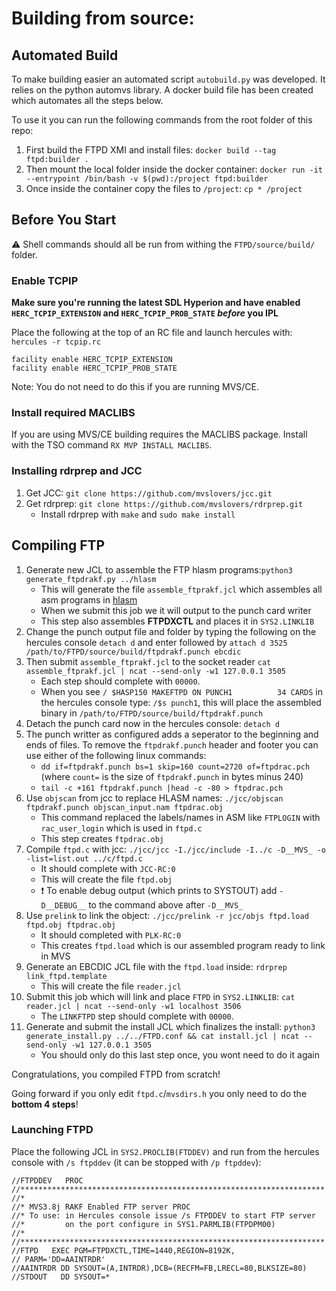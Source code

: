 # Building from source:

## Automated Build

To make building easier an automated script `autobuild.py` was developed. 
It relies on the python automvs library. A docker build file has been created
which automates all the steps below. 

To use it you can run the following commands from the root folder of this repo:

1) First build the FTPD XMI and install files: `docker build --tag ftpd:builder .`
2) Then mount the local folder inside the docker container: `docker run -it --entrypoint /bin/bash -v $(pwd):/project ftpd:builder`
3) Once inside the container copy the files to `/project`: `cp * /project`

## Before You Start

:warning: Shell commands should all be run from withing the `FTPD/source/build/` folder.

### Enable TCPIP

**Make sure you're running the latest SDL Hyperion and have enabled `HERC_TCPIP_EXTENSION` and `HERC_TCPIP_PROB_STATE` *before* you IPL**

Place the following at the top of an RC file and launch hercules with: `hercules -r tcpip.rc`

```
facility enable HERC_TCPIP_EXTENSION
facility enable HERC_TCPIP_PROB_STATE
```

Note: You do not need to do this if you are running MVS/CE.

### Install required MACLIBS

If you are using MVS/CE building requires the MACLIBS package. Install with the TSO command `RX MVP INSTALL MACLIBS`.

### Installing rdrprep and JCC
1) Get JCC: `git clone https://github.com/mvslovers/jcc.git`
2) Get rdrprep: `git clone https://github.com/mvslovers/rdrprep.git`
    - Install rdrprep with `make` and `sudo make install`

## Compiling FTP

1) Generate new JCL to assemble the FTP hlasm programs:`python3 generate_ftpdrakf.py ../hlasm`
    - This will generate the file `assemble_ftprakf.jcl` which assembles all asm programs in [hlasm](../hlasm)
    - When we submit this job we it will output to the punch card writer
    - This step also assembles **FTPDXCTL** and places it in `SYS2.LINKLIB`
2) Change the punch output file and folder by typing the following on the hercules console `detach d` and enter followed by `attach d 3525 /path/to/FTPD/source/build/ftpdrakf.punch ebcdic`
3) Then submit `assemble_ftprakf.jcl` to the socket reader `cat assemble_ftprakf.jcl | ncat --send-only -w1 127.0.0.1 3505`
    - Each step should complete with `00000`.
    - When you see `/ $HASP150 MAKEFTPD ON PUNCH1          34 CARDS` in the hercules console type: `/$s punch1`, this will place the assembled binary in `/path/to/FTPD/source/build/ftpdrakf.punch`
4) Detach the punch card now in the hercules console: `detach d`
5) The punch writter as configured adds a seperator to the beginning and ends of files. To remove the `ftpdrakf.punch` header and footer you can use either of the following linux commands:
    - `dd if=ftpdrakf.punch bs=1 skip=160 count=2720 of=ftpdrac.pch` (where `count=` is the size of `ftpdrakf.punch` in bytes minus 240)
    - `tail -c +161 ftpdrakf.punch |head -c -80 > ftpdrac.pch`
6) Use `objscan` from jcc to replace HLASM names: `./jcc/objscan ftpdrakf.punch objscan_input.nam ftpdrac.obj`
    - This command replaced the labels/names in ASM like `FTPLOGIN` with `rac_user_login` which is used in `ftpd.c`
    - This step creates `ftpdrac.obj`
7) Compile `ftpd.c` with jcc: `./jcc/jcc -I./jcc/include -I../c -D__MVS_ -o -list=list.out ../c/ftpd.c`
    - It should complete with `JCC-RC:0`
    - This will create the file `ftpd.obj`
    - :exclamation: To enable debug output (which prints to SYSTOUT) add `-D__DEBUG__` to the command above after `-D__MVS_`
8) Use `prelink` to link the object: `./jcc/prelink -r jcc/objs ftpd.load ftpd.obj ftpdrac.obj`
    - It should completed with `PLK-RC:0`
    - This creates `ftpd.load` which is our assembled program ready to link in MVS
9) Generate an EBCDIC JCL file with the `ftpd.load` inside: `rdrprep link_ftpd.template`
    - This will create the file `reader.jcl`
10) Submit this job which will link and place `FTPD` in `SYS2.LINKLIB`: `cat reader.jcl | ncat --send-only -w1 localhost 3506`
    - The `LINKFTPD` step should complete with `00000`.
11) Generate and submit the install JCL which finalizes the install: `python3 generate_install.py ../../FTPD.conf && cat install.jcl | ncat --send-only -w1 127.0.0.1 3505`
    - You should only do this last step once, you wont need to do it again

Congratulations, you compiled FTPD from scratch!

Going forward if you only edit `ftpd.c`/`mvsdirs.h` you only need to do the **bottom 4 steps**!

### Launching FTPD

Place the following JCL in `SYS2.PROCLIB(FTDDEV)` and run from the hercules console with `/s ftpddev` (it can be stopped with `/p ftpddev`):

```jcl
//FTPDDEV   PROC
//********************************************************************
//*
//* MVS3.8j RAKF Enabled FTP server PROC
//* To use: in Hercules console issue /s FTPDDEV to start FTP server
//*         on the port configure in SYS1.PARMLIB(FTPDPM00)
//*
//********************************************************************
//FTPD   EXEC PGM=FTPDXCTL,TIME=1440,REGION=8192K,
// PARM='DD=AAINTRDR'
//AAINTRDR DD SYSOUT=(A,INTRDR),DCB=(RECFM=FB,LRECL=80,BLKSIZE=80)
//STDOUT   DD SYSOUT=*
```
